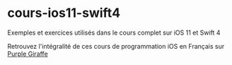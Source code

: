 # cours-ios11-swift4
Exemples et exercices utilisés dans le cours complet sur iOS 11 et Swift 4

Retrouvez l'intégralité de ces cours de programmation iOS en Français sur [Purple Giraffe](http://www.purplegiraffe.fr/?utm_source=mbritto&utm_medium=github "Tous les cours vidéos en ligne sur purplegiraffe.fr")
